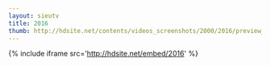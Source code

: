 ```yaml
---
layout: sieutv
title: 2016
thumb: http://hdsite.net/contents/videos_screenshots/2000/2016/preview_360p.mp4.jpg
---
```

{% include iframe src='http://hdsite.net/embed/2016' %}
 
